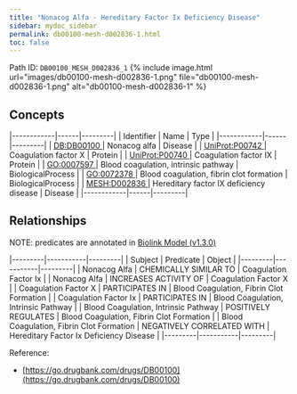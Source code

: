 ```yaml
---
title: "Nonacog Alfa - Hereditary Factor Ix Deficiency Disease"
sidebar: mydoc_sidebar
permalink: db00100-mesh-d002836-1.html
toc: false 
---
```



Path ID: `DB00100_MESH_D002836_1`
{% include image.html url="images/db00100-mesh-d002836-1.png" file="db00100-mesh-d002836-1.png" alt="db00100-mesh-d002836-1" %}

## Concepts

|------------|------|---------|
| Identifier | Name | Type    |
|------------|------|---------|
| <a href="https://identifiers.org/DB:DB00100">DB:DB00100 </a> | Nonacog alfa | Disease |
| <a href="https://identifiers.org/UniProt:P00742">UniProt:P00742 </a> | Coagulation factor X | Protein |
| <a href="https://identifiers.org/UniProt:P00740">UniProt:P00740 </a> | Coagulation factor IX | Protein |
| <a href="https://identifiers.org/GO:0007597">GO:0007597 </a> | Blood coagulation, intrinsic pathway | BiologicalProcess |
| <a href="https://identifiers.org/GO:0072378">GO:0072378 </a> | Blood coagulation, fibrin clot formation | BiologicalProcess |
| <a href="https://identifiers.org/MESH:D002836">MESH:D002836 </a> | Hereditary factor IX deficiency disease | Disease |
|------------|------|---------|

## Relationships


NOTE: predicates are annotated in <a href="https://github.com/biolink/biolink-model/releases/tag/v1.3.0">Biolink Model (v1.3.0)</a>

|---------|-----------|---------|
| Subject | Predicate | Object  |
|---------|-----------|---------|
| Nonacog Alfa | CHEMICALLY SIMILAR TO | Coagulation Factor Ix |
| Nonacog Alfa | INCREASES ACTIVITY OF | Coagulation Factor X |
| Coagulation Factor X | PARTICIPATES IN | Blood Coagulation, Fibrin Clot Formation |
| Coagulation Factor Ix | PARTICIPATES IN | Blood Coagulation, Intrinsic Pathway |
| Blood Coagulation, Intrinsic Pathway | POSITIVELY REGULATES | Blood Coagulation, Fibrin Clot Formation |
| Blood Coagulation, Fibrin Clot Formation | NEGATIVELY CORRELATED WITH | Hereditary Factor Ix Deficiency Disease |
|---------|-----------|---------|

Reference: 
  - [https://go.drugbank.com/drugs/DB00100](https://go.drugbank.com/drugs/DB00100)
